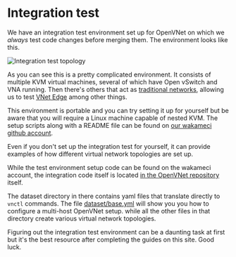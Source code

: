 # Integration test

We have an integration test environment set up for OpenVNet on which we *always* test code changes before merging them. The environment looks like this.

![Integration test topology](https://github.com/wakameci/wakame-ci-cluster/raw/master/kvm-guests/90-vteskins/draw/network_structure.png)

As you can see this is a pretty complicated environment. It consists of multiple KVM virtual machines, several of which have Open vSwitch and VNA running. Then there's others that act as [traditional networks](../jargon-dictionary#traditional-network), allowing us to test [VNet Edge](../jargon-dictionary#vnet-edge) among other things.

This environment is portable and you can try setting it up for yourself but be aware that you will require a Linux machine capable of nested KVM. The setup scripts along with a README file can be found on [our wakameci github account](https://github.com/wakameci/wakame-ci-cluster/tree/master/kvm-guests/90-vteskins).

Even if you don't set up the integration test for yourself, it can provide examples of how different virtual network topologies are set up.

While the test environment setup code can be found on the wakameci account, the integration code itself is located [in the OpenVNet repository](https://github.com/axsh/openvnet/tree/master/integration_test) itself.

The dataset directory in there contains yaml files that translate directly to `vnctl` commands. The file [dataset/base.yml](https://github.com/axsh/openvnet/blob/master/integration_test/dataset/base.yml) will show you you how to configure a multi-host OpenVNet setup. while all the other files in that directory create various virtual network topologies.

Figuring out the integration test environment can be a daunting task at first but it's the best resource after completing the guides on this site. Good luck.
